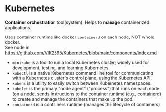 # Kubernetes

**Container orchestration** tool(system). Helps to **manage** containerized applications.

Uses container runtime like docker `containerd` on each node, NOT whole docker.\
See node in https://github.com/VIK2395/Kubernetes/blob/main/components/index.md

- `minikube` is a tool to run a local Kubernetes cluster; widely used for development, testing, and learning Kubernetes.
- `kubectl` is a native Kubernetes command line tool for communicating with a Kubernetes cluster's control plane, using the Kubernetes API.
- `kubens` is a utility to easily switch between Kubernetes namespaces.
- `kubelet` is the primary "node agent" ("process") that runs on each node (on a node, sends instructions to the container runtime (e.g., containerd) to create and manage the containers that make up the pod.
- `containerd` is a containers runtime (manages the lifecycle of containers)
